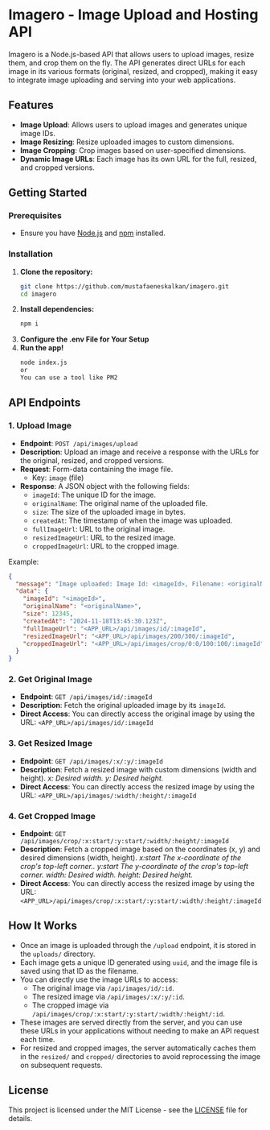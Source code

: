 # Imagero - Image Upload and Hosting API

Imagero is a Node.js-based API that allows users to upload images, resize them, and crop them on the fly. The API generates direct URLs for each image in its various formats (original, resized, and cropped), making it easy to integrate image uploading and serving into your web applications.

## Features
- **Image Upload**: Allows users to upload images and generates unique image IDs.
- **Image Resizing**: Resize uploaded images to custom dimensions.
- **Image Cropping**: Crop images based on user-specified dimensions.
- **Dynamic Image URLs**: Each image has its own URL for the full, resized, and cropped versions.

## Getting Started

### Prerequisites
- Ensure you have [Node.js](https://nodejs.org/) and [npm](https://www.npmjs.com/) installed.

### Installation
1. **Clone the repository:**
   ```bash
   git clone https://github.com/mustafaeneskalkan/imagero.git
   cd imagero
2. **Install dependencies:**
   ```bash
   npm i
3. **Configure the .env File for Your Setup**
4. **Run the app!** 
   ```bash
   node index.js
   or
   You can use a tool like PM2

## API Endpoints

### 1. **Upload Image**

- **Endpoint**: `POST /api/images/upload`
- **Description**: Upload an image and receive a response with the URLs for the original, resized, and cropped versions.
- **Request**: Form-data containing the image file.
  - Key: `image` (file)
- **Response**: A JSON object with the following fields:
  - `imageId`: The unique ID for the image.
  - `originalName`: The original name of the uploaded file.
  - `size`: The size of the uploaded image in bytes.
  - `createdAt`: The timestamp of when the image was uploaded.
  - `fullImageUrl`: URL to the original image.
  - `resizedImageUrl`: URL to the resized image.
  - `croppedImageUrl`: URL to the cropped image.
  
Example:

```json
{
  "message": "Image uploaded: Image Id: <imageId>, Filename: <originalName>",
  "data": {
    "imageId": "<imageId>",
    "originalName": "<originalName>",
    "size": 12345,
    "createdAt": "2024-11-18T13:45:30.123Z",
    "fullImageUrl": "<APP_URL>/api/images/id/:imageId",
    "resizedImageUrl": "<APP_URL>/api/images/200/300/:imageId",
    "croppedImageUrl": "<APP_URL>/api/images/crop/0:0/100:100/:imageId"
  }
}
```

### 2. **Get Original Image**

- **Endpoint**: `GET /api/images/id/:imageId`
- **Description**: Fetch the original uploaded image by its `imageId`.
- **Direct Access**: You can directly access the original image by using the URL: ```<APP_URL>/api/images/id/:imageId```

### 3. **Get Resized Image**

- **Endpoint**: `GET /api/images/:x/:y/:imageId`
- **Description**: Fetch a resized image with custom dimensions (width and height).
    *x: Desired width.*
    *y: Desired height.*
- **Direct Access**: You can directly access the resized image by using the URL: ```<APP_URL>/api/images/:width/:height/:imageId```

### 4. **Get Cropped Image**

- **Endpoint**: `GET /api/images/crop/:x:start/:y:start/:width/:height/:imageId`
- **Description**: Fetch a cropped image based on the coordinates (x, y) and desired dimensions (width, height).
    *x:start The x-coordinate of the crop's top-left corner..*
    *y:start The y-coordinate of the crop's top-left corner.*
    *width: Desired width.*
    *height: Desired height.*
- **Direct Access**: You can directly access the resized image by using the URL: ```<APP_URL>/api/images/crop/:x:start/:y:start/:width/:height/:imageId```

## How It Works

- Once an image is uploaded through the `/upload` endpoint, it is stored in the `uploads/` directory.
- Each image gets a unique ID generated using `uuid`, and the image file is saved using that ID as the filename.
- You can directly use the image URLs to access:
  - The original image via `/api/images/id/:id`.
  - The resized image via `/api/images/:x/:y/:id`.
  - The cropped image via `/api/images/crop/:x:start/:y:start/:width/:height/:id`.
- These images are served directly from the server, and you can use these URLs in your applications without needing to make an API request each time.
- For resized and cropped images, the server automatically caches them in the `resized/` and `cropped/` directories to avoid reprocessing the image on subsequent requests.

## License

This project is licensed under the MIT License - see the [LICENSE](LICENSE) file for details.

